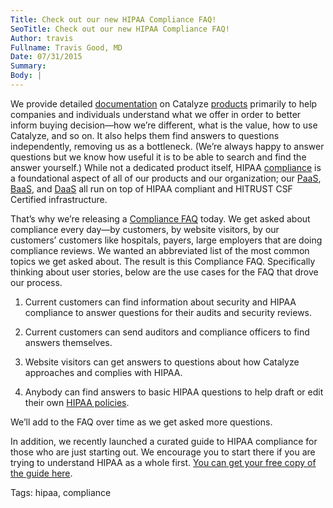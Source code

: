 ```yaml
---
Title: Check out our new HIPAA Compliance FAQ!
SeoTitle: Check out our new HIPAA Compliance FAQ!
Author: travis
Fullname: Travis Good, MD
Date: 07/31/2015
Summary: 
Body: |
---
```

We provide detailed [documentation][1] on Catalyze [products][2] primarily to help companies and individuals understand what we offer in order to better inform buying decision—how we’re different, what is the value, how to use Catalyze, and so on. It also helps them find answers to questions independently, removing us as a bottleneck. (We’re always happy to answer questions but we know how useful it is to be able to search and find the answer yourself.) While not a dedicated product itself, HIPAA [compliance][3] is a foundational aspect of all of our products and our organization; our [PaaS][4], [BaaS][5], and [DaaS][6] all run on top of HIPAA compliant and HITRUST CSF Certified infrastructure.



That’s why we’re releasing a [Compliance FAQ][7] today. We get asked about compliance every day—by customers, by website visitors, by our customers’ customers like hospitals, payers, large employers that are doing compliance reviews. We wanted an abbreviated list of the most common topics we get asked about. The result is this Compliance FAQ. Specifically thinking about user stories, below are the use cases for the FAQ that drove our process.



1. Current customers can find information about security and HIPAA compliance to answer questions for their audits and security reviews.

2. Current customers can send auditors and compliance officers to find answers themselves.

3. Website visitors can get answers to questions about how Catalyze approaches and complies with HIPAA.

4. Anybody can find answers to basic HIPAA questions to help draft or edit their own [HIPAA policies][8].



We’ll add to the FAQ over time as we get asked more questions.



In addition, we recently launched a curated guide to HIPAA compliance for those who are just starting out. We encourage you to start there if you are trying to understand HIPAA as a whole first. [You can get your free copy of the guide here][9].



[1]:	https://resources.catalyze.io/

[2]:	https://catalyze.io/products

[3]:	https://catalyze.io/compliance

[4]:	https://catalyze.io/paas

[5]:	https://catalyze.io/baas

[6]:	https://catalyze.io/hl7

[7]:	https://resources.catalyze.io/compliance/compliance-faq/

[8]:	https://catalyzeio.github.io/policies/

[9]:	https://catalyze.io/hipaa-compliance
Tags: hipaa, compliance
